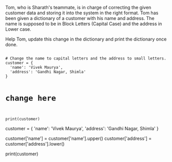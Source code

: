 Tom, who is Sharath's teammate, is in charge of correcting the given customer data and storing it into the system in the right format. Tom has been given a dictionary of a customer with his name and address. The name is supposed to be in Block Letters (Capital Case) and the address in Lower case.

Help Tom, update this change in the dictionary and print the dictionary once done.


<codeblock language="python" type="exercise" testMode="fixedInput">
<code>
# Change the name to capital letters and the address to small letters.
customer = {
  'name': 'Vivek Maurya',
  'address': 'Gandhi Nagar, Shimla'
}

# change here

print(customer)
</code>

<solution>
customer = {
  'name': 'Vivek Maurya',
  'address': 'Gandhi Nagar, Shimla'
}

customer['name'] = customer['name'].upper()
customer['address'] = customer['address'].lower()

print(customer)
</solution>
</codeblock>